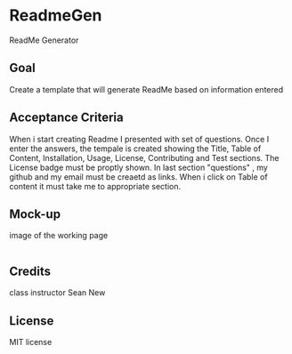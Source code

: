 # ReadmeGen

ReadMe Generator

## Goal

Create a template that will generate ReadMe based on information entered

## Acceptance Criteria

When i start creating Readme I presented with set of questions. Once I enter the answers, the tempale is created showing the Title, Table of Content, Installation, Usage, License, Contributing and Test sections. 
The License badge must be proptly shown. In last section "questions" , my github and my email must be creaetd as links. When i click on Table of content it must take me to appropriate section.

## Mock-up

image of the working page

<img  scr = "./assets/images/template.png" />


   


## Credits

class instructor
Sean New

## License

MIT license


